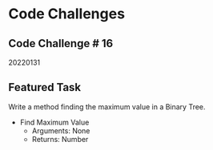 # Code Challenges

## Code Challenge # 16
20220131

## Featured Task

Write a method finding the maximum value in a Binary Tree.

- Find Maximum Value
  - Arguments: None
  - Returns: Number